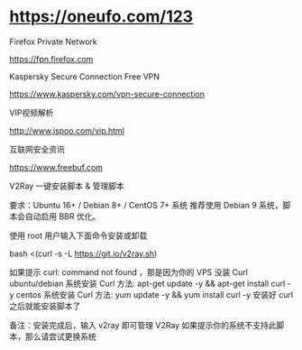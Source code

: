 ﻿# https://oneufo.com/123
 
 
 Firefox Private Network
 
 https://fpn.firefox.com
 
 
 Kaspersky Secure Connection Free VPN 
 
 https://www.kaspersky.com/vpn-secure-connection
 
 
 VIP视频解析

http://www.jspoo.com/vip.html

互联网安全资讯

https://www.freebuf.com

 

V2Ray 一键安装脚本 & 管理脚本

要求：Ubuntu 16+ / Debian 8+ / CentOS 7+ 系统
推荐使用 Debian 9 系统，脚本会自动启用 BBR 优化。

使用 root 用户输入下面命令安装或卸载

bash <(curl -s -L https://git.io/v2ray.sh)

如果提示 curl: command not found ，那是因为你的 VPS 没装 Curl
ubuntu/debian 系统安装 Curl 方法: apt-get update -y && apt-get install curl -y
centos 系统安装 Curl 方法: yum update -y && yum install curl -y
安装好 curl 之后就能安装脚本了

备注：安装完成后，输入 v2ray 即可管理 V2Ray
如果提示你的系统不支持此脚本，那么请尝试更换系统
